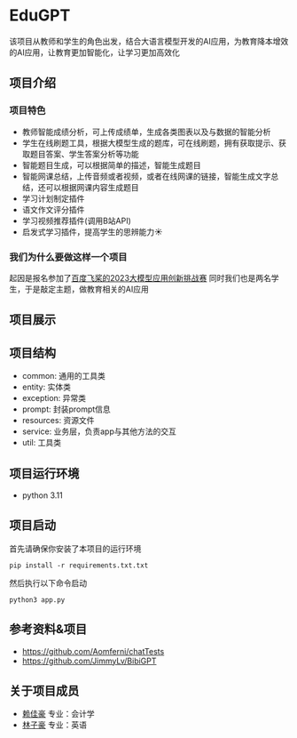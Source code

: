 # EduGPT
该项目从教师和学生的角色出发，结合大语言模型开发的AI应用，为教育降本增效的AI应用，让教育更加智能化，让学习更加高效化

## 项目介绍

### 项目特色
- 教师智能成绩分析，可上传成绩单，生成各类图表以及与数据的智能分析
- 学生在线刷题工具，根据大模型生成的题库，可在线刷题，拥有获取提示、获取题目答案、学生答案分析等功能
- 智能题目生成，可以根据简单的描述，智能生成题目
- 智能网课总结，上传音频或者视频，或者在线网课的链接，智能生成文字总结，还可以根据网课内容生成题目
- 学习计划制定插件
- 语文作文评分插件
- 学习视频推荐插件(调用B站API)
- 启发式学习插件，提高学生的思辨能力☀️

### 我们为什么要做这样一个项目
起因是报名参加了[百度飞桨的2023大模型应用创新挑战赛](https://aistudio.baidu.com/aistudio/competition/detail/998/0/introduction)
同时我们也是两名学生，于是敲定主题，做教育相关的AI应用


## 项目展示



## 项目结构
- common: 通用的工具类
- entity: 实体类
- exception: 异常类
- prompt: 封装prompt信息
- resources: 资源文件
- service: 业务层，负责app与其他方法的交互
- util: 工具类

## 项目运行环境
- python 3.11

## 项目启动
首先请确保你安装了本项目的运行环境
```shell
pip install -r requirements.txt.txt
```

然后执行以下命令启动
```shell
python3 app.py
```

## 参考资料&项目
- https://github.com/Aomferni/chatTests
- https://github.com/JimmyLv/BibiGPT


## 关于项目成员
- [赖佳豪](https://laijiahao.cn/) 专业：会计学
- [林子豪]() 专业：英语
